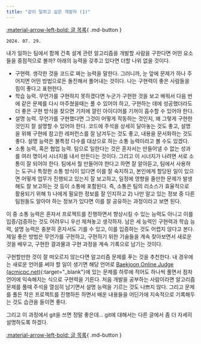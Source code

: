 ```yaml
---
title: "같이 일하고 싶은 개발자 (1)"
---
```


[:material-arrow-left-bold: 글 목록](../index.md){ .md-button }

`2024. 07. 29.`

내가 일하는 팀에서 함께 건축 설계 관련 알고리즘을 개발할 사람을 구한다면 어떤 요소들을 중점적으로 볼까? 아래의 능력을 갖추고 있다면 더할 나위 없을 것이다.

- 구현력. 생각한 것을 코드로 짜는 능력을 말한다. 그러니까, 눈 앞에 문제가 하나 주어지면 어떤 방법으로든 돌진해서 풀어내는 것이다. 나는 구현력이 좋은 사람들을 힘이 좋다고 표현한다.
- 학습 능력. 무언가를 구현하지 못하겠다면 누군가 구현한 것을 보고 배워서 다음 번에 같은 문제를 다시 마주쳤을때는 풀 수 있어야 하고, 구현하는 데에 성공했더라도 더 좋은 구현 방식을 찾으면 기저에 깔린 아이디어를 기꺼이 흡수할 수 있어야 한다.
- 설명 능력. 무언가를 구현했다면 그것이 어떻게 작동하는 것인지, 왜 그렇게 구현한 것인지 잘 설명할 수 있어야 한다. 코드에 주석을 상세히 달아놓는 것도 좋고, 설명을 위해 구현에 참고한 레퍼런스를 잘 남겨두는 것도 좋고, 내용을 문서화하는 것도 좋다. 설명 능력은 불특정 다수를 대상으로 하는 소통 능력이라고 볼 수도 있겠다.
- 소통 능력, 혹은 협업 능력. 팀으로 일한다는 것은 혼자서는 만들어낼 수 없는 성과를 여러 명이서 시너지를 내서 만든다는 것이다. 그리고 이 시너지가 나려면 서로 소통이 잘 되어야 한다. 팀에서 뭘 만들어야 한다고 하면 잘 알아듣고, 팀에서 사용하는 도구나 특정한 소통 방식이 있다면 이를 잘 숙지하고, 본인에게 할당된 일이 있으면 어떻게 업무가 진행되고 있는지 잘 보고하고, 일정에 영향을 줄만한 문제가 발생해도 잘 보고하는 것 등이 소통에 포함된다. 즉, 소통은 팀의 리소스가 효율적으로 활용되기 위해 1) 나에게 필요한 정보를 잘 인지하고 2) 나만 알고 있는 정보 중 다른 팀원들도 알아야 하는 정보가 있다면 이를 잘 공유하는 과정이라고 보면 된다.

이 중 소통 능력은 혼자서 프로젝트를 진행하면서 향상시킬 수 있는 능력도 아니고 이를 입증/검증하는 것도 어려우니 우선 제쳐놓고 생각하자. 남은 세 능력인 구현력과 학습 능력, 설명 능력은 충분히 혼자서도 기를 수 있고, 이를 입증하는 것도 어렵지 않다고 본다. 제일 좋은 방법은 무언가를 구현하고, 구현하기 위한 기술들을 계속 찾아보면서 새로운 것을 배우고, 구현한 결과물과 구현 과정을 계속 기록으로 남기는 것이다.

구현할만한 것이 잘 떠오르지 않는다면 알고리즘 문제를 푸는 것을 추천한다. 내 경우에는 새로운 언어를 써야 할 일이 생기면 해당 언어로 [Baekjoon Online Judge (acmicpc.net)](https://www.acmicpc.net/){:target="_blank"}에 있는 문제를 하루에 적어도 하나씩 풀면서 점차 언어에 익숙해지는 식으로 구현력을 기른다. 처음 개발을 공부하는 사람이라면 알고리즘 문제를 풀때 주석을 열심히 남기면서 설명 능력을 기르는 것도 나쁘지 않다. 그리고 문제를 풀든 작은 프로젝트를 진행하든 하면서 배운 내용들을 어딘가에 지속적으로 기록해두는 것도 습관을 들이면 좋다.

그리고 이 과정에서 git을 쓰면 정말 좋은데... git에 대해서는 다른 글에서 좀 더 자세히 설명하도록 하겠다.

[:material-arrow-left-bold: 글 목록](../index.md){ .md-button }